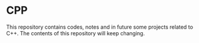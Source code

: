 # CPP

This repository contains codes, notes and in future some projects related to C++. The contents of this repository will keep changing.
